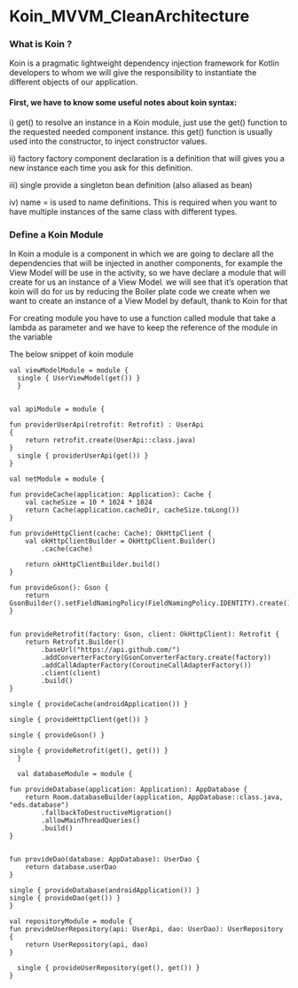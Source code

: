 # Koin_MVVM_CleanArchitecture

### What is Koin ?
Koin is a pragmatic lightweight dependency injection framework for Kotlin developers to whom we will give the responsibility to instantiate the different objects of our application.

#### First, we have to know some useful notes about koin syntax:

i) get() to resolve an instance in a Koin module, just use the get() function to the requested needed component instance. this get() function is usually used into the constructor, to inject constructor values.

ii) factory factory component declaration is a definition that will gives you a new instance each time you ask for this definition.

iii) single provide a singleton bean definition (also aliased as bean)

iv) name = is used to name definitions. This is required when you want to have multiple instances of the same class with different types.

### Define a Koin Module

In Koin a module is a component in which we are going to declare all the dependencies that will be injected in another components, for example the View Model will be use in the activity, so we have declare a module that will create for us an instance of a View Model. we will see that it’s operation that koin will do for us by reducing the Boiler plate code we create when we want to create an instance of a View Model by default, thank to Koin for that

For creating module you have to use a function called module that take a lambda as parameter and we have to keep the reference of the module in the variable

The below snippet of koin module


    val viewModelModule = module {
      single { UserViewModel(get()) }
      }


    val apiModule = module {

    fun providerUserApi(retrofit: Retrofit) : UserApi
    {
        return retrofit.create(UserApi::class.java)
    }
      single { providerUserApi(get()) }
    }

    val netModule = module {

    fun provideCache(application: Application): Cache {
        val cacheSize = 10 * 1024 * 1024
        return Cache(application.cacheDir, cacheSize.toLong())
    }

    fun provideHttpClient(cache: Cache): OkHttpClient {
        val okHttpClientBuilder = OkHttpClient.Builder()
            .cache(cache)

        return okHttpClientBuilder.build()
    }

    fun provideGson(): Gson {
        return GsonBuilder().setFieldNamingPolicy(FieldNamingPolicy.IDENTITY).create()
    }


    fun provideRetrofit(factory: Gson, client: OkHttpClient): Retrofit {
        return Retrofit.Builder()
            .baseUrl("https://api.github.com/")
            .addConverterFactory(GsonConverterFactory.create(factory))
            .addCallAdapterFactory(CoroutineCallAdapterFactory())
            .client(client)
            .build()
    }

    single { provideCache(androidApplication()) }

    single { provideHttpClient(get()) }

    single { provideGson() }

    single { provideRetrofit(get(), get()) }
      }

      val databaseModule = module {

    fun provideDatabase(application: Application): AppDatabase {
        return Room.databaseBuilder(application, AppDatabase::class.java, "eds.database")
            .fallbackToDestructiveMigration()
            .allowMainThreadQueries()
            .build()
    }


    fun provideDao(database: AppDatabase): UserDao {
        return database.userDao
    }

    single { provideDatabase(androidApplication()) }
    single { provideDao(get()) }
    }

    val repositoryModule = module {
    fun provideUserRepository(api: UserApi, dao: UserDao): UserRepository {
        return UserRepository(api, dao)
    }

      single { provideUserRepository(get(), get()) }
    }
